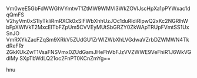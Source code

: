 Vm0weE5GbFdWWGhVYmtwT1ZtMW9WMVl3WkZOVlJscHpXa1pPYWxac1dqQmFS
V2hyVm0xS1IyTkliRmRXCk0xSlFWbXhhUzJOc1duRldiRlpwQ2xKc2NGRlhW
bFpXWlVkT2MxcElTbFZpUm5CVVEyMUtSbGRZY0ZkWApTRUpFVmtSS1UxSnJO
VmRXYkZacFZqSm9XRkV5ZUdGU1ZrWlZWbXhLVGdwaVZrbDZWMWN4TkdReFRr
ZGkKUkZwT1VsaFNSVmx0ZUdGamJHeFhVbFJzVVZWWE9VeFhiR1J6WkVGdlMy
SXpTbWdLQ21oc2FnPT0KCnZmYg==

hnu